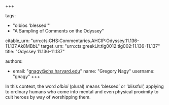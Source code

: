 +++

tags:
- "olbios &#39;blessed&#39;"
- "A Sampling of Comments on the Odyssey"

citable_urn: "urn:cts:CHS:Commentaries.AHCIP:Odyssey.11.136-11.137.Ak8MBbL"
target_urn: "urn:cts:greekLit:tlg0012.tlg002:11.136-11.137"
title: "Odyssey 11.136-11.137"

authors:
- email: "gnagy@chs.harvard.edu"
  name: "Gregory Nagy"
  username: "gnagy"
+++

<p>In this context, the word <em>olbioi</em> (plural) means ‘blessed’ or ‘blissful’, applying to ordinary humans who come into mental and even physical proximity to cult heroes by way of worshipping them. </p>